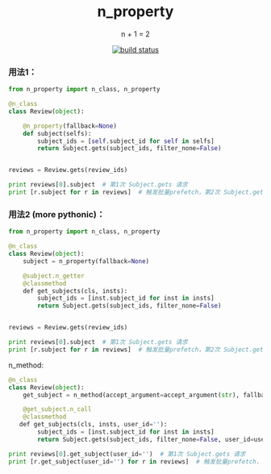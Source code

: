 <h1 align="center">
    n_property
</h1>

<p align="center">
    n + 1 = 2
</p>
<p align="center">
  <a href="https://travis-ci.org/hrmthw/n_property">
    <img src="https://api.travis-ci.org/hrmthw/n_property.svg?branch=master" alt="build status">
  </a>
</p>

### 用法1：

```python
from n_property import n_class, n_property

@n_class
class Review(object):

    @n_property(fallback=None)
    def subject(selfs):
        subject_ids = [self.subject_id for self in selfs]
        return Subject.gets(subject_ids, filter_none=False)


reviews = Review.gets(review_ids)

print reviews[0].subject  # 第1次 Subject.gets 请求
print [r.subject for r in reviews]  # 触发批量prefetch，第2次 Subject.gets 请求
```


### 用法2 (more pythonic)：

```python
from n_property import n_class, n_property

@n_class
class Review(object):
    subject = n_property(fallback=None)

    @subject.n_getter
    @classmethod
    def get_subjects(cls, insts):
        subject_ids = [inst.subject_id for inst in insts]
        return Subject.gets(subject_ids, filter_none=False)


reviews = Review.gets(review_ids)

print reviews[0].subject  # 第1次 Subject.gets 请求
print [r.subject for r in reviews]  # 触发批量prefetch，第2次 Subject.gets 请求
```

n_method:

```python
@n_class
class Review(object):
    get_subject = n_method(accept_argument=accept_argument(str), fallback=None)

    @get_subject.n_call
    @classmethod
   def get_subjects(cls, insts, user_id=''):
        subject_ids = [inst.subject_id for inst in insts]
        return Subject.gets(subject_ids, filter_none=False, user_id=user_id)

print reviews[0].get_subject(user_id='')  # 第1次 Subject.gets 请求
print [r.get_subject(user_id='') for r in reviews]  # 触发批量prefetch，第2次 Subject.gets 请求
```
